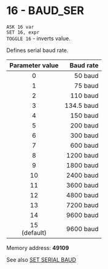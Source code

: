 # 16 - BAUD_SER

`ASK 16 var`  
`SET 16, expr`  
`TOGGLE 16` - inverts value.

Defines serial baud rate.

|Parameter value|Baud rate| 
|:-------------:|--------:|
|0|50 baud
|1|75 baud
|2|110 baud
|3|134.5 baud
|4|150 baud
|5|200 baud
|6|300 baud
|7|600 baud
|8|1200 baud
|9|1800 baud
|10|2400 baud
|11|3600 baud
|12|4800 baud
|13|7200 baud
|14|9600 baud
|15<br>(default)|9600 baud

Memory address: **49109**


See also [SET SERIAL BAUD](../../is-basic_man-en/man_mo-ser-baud.md)